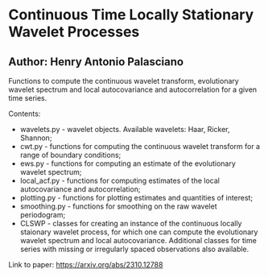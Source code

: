 # Continuous Time Locally Stationary Wavelet Processes
## Author: Henry Antonio Palasciano

Functions to compute the continuous wavelet transform, evolutionary wavelet spectrum and local autocovariance and autocorrelation for a given time series.

Contents:
* wavelets.py - wavelet objects. Available wavelets: Haar, Ricker, Shannon;
* cwt.py - functions for computing the continuous wavelet transform for a range of boundary conditions;
* ews.py - functions for computing an estimate of the evolutionary wavelet spectrum;
* local_acf.py - functions for computing estimates of the local autocovariance and autocorrelation;
* plotting.py - functions for plotting estimates and quantities of interest;
* smoothing.py - functions for smoothing on the raw wavelet periodogram;
* CLSWP - classes for creating an instance of the continuous locally staionary wavelet process, for which one can compute the evolutionary wavelet spectrum and local autocovariance. Additional classes for time series with missing or irregularly spaced observations also available.

Link to paper: https://arxiv.org/abs/2310.12788